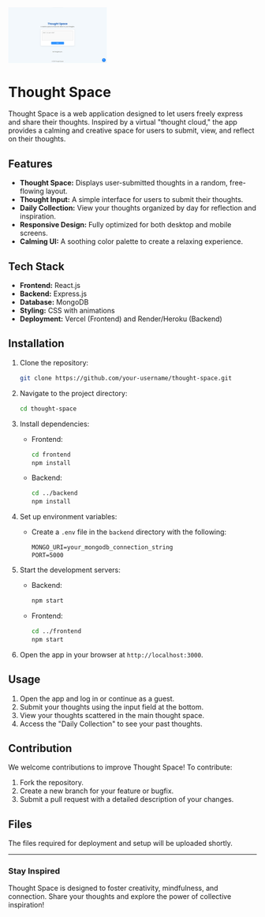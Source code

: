 <img src="Images/interface.png" alt="Alt text" width="200">


# Thought Space

Thought Space is a web application designed to let users freely express and share their thoughts. Inspired by a virtual "thought cloud," the app provides a calming and creative space for users to submit, view, and reflect on their thoughts.

## Features

- **Thought Space:** Displays user-submitted thoughts in a random, free-flowing layout.
- **Thought Input:** A simple interface for users to submit their thoughts.
- **Daily Collection:** View your thoughts organized by day for reflection and inspiration.
- **Responsive Design:** Fully optimized for both desktop and mobile screens.
- **Calming UI:** A soothing color palette to create a relaxing experience.

## Tech Stack

- **Frontend:** React.js
- **Backend:** Express.js
- **Database:** MongoDB
- **Styling:** CSS with animations
- **Deployment:** Vercel (Frontend) and Render/Heroku (Backend)

## Installation

1. Clone the repository:
   ```bash
   git clone https://github.com/your-username/thought-space.git
   ```

2. Navigate to the project directory:
   ```bash
   cd thought-space
   ```

3. Install dependencies:
   - Frontend:
     ```bash
     cd frontend
     npm install
     ```
   - Backend:
     ```bash
     cd ../backend
     npm install
     ```

4. Set up environment variables:
   - Create a `.env` file in the `backend` directory with the following:
     ```env
     MONGO_URI=your_mongodb_connection_string
     PORT=5000
     ```

5. Start the development servers:
   - Backend:
     ```bash
     npm start
     ```
   - Frontend:
     ```bash
     cd ../frontend
     npm start
     ```

6. Open the app in your browser at `http://localhost:3000`.

## Usage

1. Open the app and log in or continue as a guest.
2. Submit your thoughts using the input field at the bottom.
3. View your thoughts scattered in the main thought space.
4. Access the "Daily Collection" to see your past thoughts.

## Contribution

We welcome contributions to improve Thought Space! To contribute:

1. Fork the repository.
2. Create a new branch for your feature or bugfix.
3. Submit a pull request with a detailed description of your changes.

## Files

The files required for deployment and setup will be uploaded shortly.

---

### Stay Inspired
Thought Space is designed to foster creativity, mindfulness, and connection. Share your thoughts and explore the power of collective inspiration!
